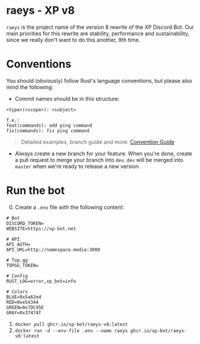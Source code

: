 # raeys - XP v8
`raeys` is the project name of the version 8 rewrite of the XP Discord Bot.
Our main priorities for this rewrite are stability, performance and sustainability, since we really don't want to do this another, 9th time.

# Conventions
You should (obviously) follow Rust's language conventions, but please also mind the following:
- Commit names should be in this structure: 
```
<type>(<scope>): <subject>

f.e.:
feat(commands): add ping command
fix(commands): fix ping command
```
> Detailed examples, branch guide and more: [Convention Guide](https://dev.to/varbsan/a-simplified-convention-for-naming-branches-and-commits-in-git-il4)
- Always create a new branch for your feature. When you're done, create a pull request to merge your branch into `dev`. `dev` will be merged into `master` when we're ready to release a new version.

# Run the bot
0. Create a `.env` file with the following content:
```env
# Bot
DISCORD_TOKEN=
WEBSITE=https://xp-bot.net

# API
API_AUTH=
API_URL=http://namespace.media:3000

# Top.gg
TOPGG_TOKEN=

# Config
RUST_LOG=error,xp_bot=info

# Colors
BLUE=0x5a62ed
RED=0xe54344
GREEN=0x7DC95E
GRAY=0x37474f
```

1. `docker pull ghcr.io/xp-bot/raeys-v8:latest`
2. `docker run -d --env-file .env --name raeys ghcr.io/xp-bot/raeys-v8:latest`


